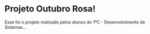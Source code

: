 # Projeto Outubro Rosa!
Esse foi o projeto realizado pelos alunos do 1ºC - Desenvolvimento de Sistemas... 
